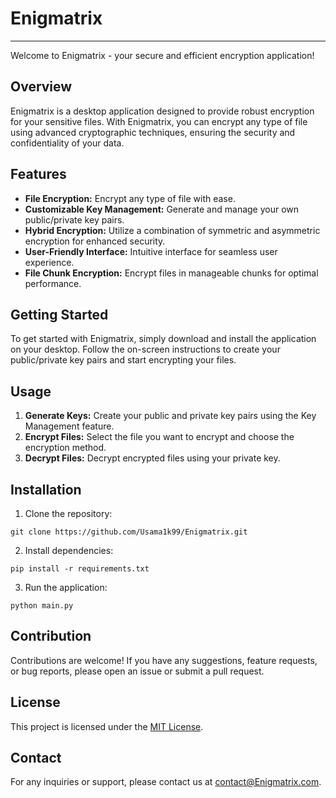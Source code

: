# Enigmatrix

***
Welcome to Enigmatrix - your secure and efficient encryption application!

## Overview

Enigmatrix is a desktop application designed to provide robust encryption for your sensitive files. With Enigmatrix, you can encrypt any type of file using advanced cryptographic techniques, ensuring the security and confidentiality of your data.

## Features

- **File Encryption:** Encrypt any type of file with ease.
- **Customizable Key Management:** Generate and manage your own public/private key pairs.
- **Hybrid Encryption:** Utilize a combination of symmetric and asymmetric encryption for enhanced security.
- **User-Friendly Interface:** Intuitive interface for seamless user experience.
- **File Chunk Encryption:** Encrypt files in manageable chunks for optimal performance.

## Getting Started

To get started with Enigmatrix, simply download and install the application on your desktop. Follow the on-screen instructions to create your public/private key pairs and start encrypting your files.

## Usage

1. **Generate Keys:** Create your public and private key pairs using the Key Management feature.
2. **Encrypt Files:** Select the file you want to encrypt and choose the encryption method.
3. **Decrypt Files:** Decrypt encrypted files using your private key.

## Installation

1. Clone the repository:

```
git clone https://github.com/Usama1k99/Enigmatrix.git
```

2. Install dependencies:
```
pip install -r requirements.txt
```

3. Run the application:

```
python main.py
```


## Contribution

Contributions are welcome! If you have any suggestions, feature requests, or bug reports, please open an issue or submit a pull request.

## License

This project is licensed under the [MIT License](LICENSE).

## Contact

For any inquiries or support, please contact us at [contact@Enigmatrix.com](mailto:contact@Enigmatrix.com).
